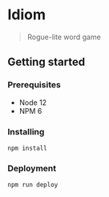 # Idiom

> Rogue-lite word game

## Getting started

### Prerequisites

- Node 12
- NPM 6

### Installing

```
npm install
```

### Deployment

```
npm run deploy
```
